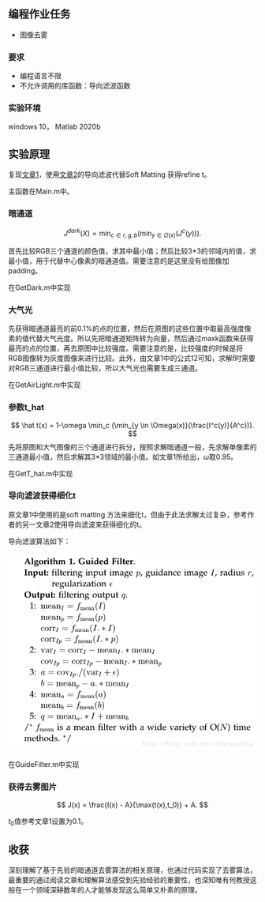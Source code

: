 ## 编程作业任务

* 图像去雾
  
### 要求

* 编程语言不限
* 不允许调用的库函数：导向滤波函数

### 实验环境

windows 10， Matlab 2020b

## 实验原理

复现[文章1](http://kaiminghe.com/publications/cvpr09.pdf)，使用[文章2](http://kaiminghe.com/eccv10/eccv10ppt.pdf)的导向滤波代替Soft Matting 获得refine t。

主函数在Main.m中。

### 暗通道

$$
J^{dark}(X) = \min_{c\in {r,g,b}} ( \min_{y \in \Omega(x)} (J^c(y)) ).
$$

首先比较RGB三个通道的颜色值，求其中最小值；然后比较3*3的邻域内的值，求最小值，用于代替中心像素的暗通道值。需要注意的是这里没有给图像加padding。

在GetDark.m中实现
### 大气光

先获得暗通道最亮的前0.1%的点的位置，然后在原图的这些位置中取最高强度像素的值代替大气光度。所以先把暗通道矩阵转为向量，然后通过maxk函数来获得最亮的点的位置，再去原图中比较强度。需要注意的是，比较强度的时候是将RGB图像转为灰度图像来进行比较。此外，由文章1中的公式12可知，求解$\hat t$时需要对RGB三通道进行最小值比较，所以大气光也需要生成三通道。

在GetAirLight.m中实现
### 参数t_hat

$$
\hat t(x) = 1-\omega \min_c (\min_{y \in \Omega(x)}(\frac{I^c(y)}{A^c})).
$$
先将原图和大气图像的三个通道进行拆分，按照求解暗通道一般，先求解单像素的三通道最小值，然后求解其3*3领域的最小值。如文章1所给出，$\omega$取0.95。

在GetT_hat.m中实现
### 导向滤波获得细化t

原文章1中使用的是soft matting 方法来细化t，但由于此法求解太过复杂，参考作者的另一文章2使用导向滤波来获得细化的t。

导向滤波算法如下：

![导向滤波算法](1.png)

在GuideFilter.m中实现
### 获得去雾图片

$$
J(x) = \frac{I(x) - A}{\max(t(x),t_0)} + A.
$$

$t_0$值参考文章1设置为0.1。

## 收获

深刻理解了基于先验的暗通道去雾算法的相关原理，也通过代码实现了去雾算法，最重要的通过阅读文章和理解算法感受到先验经验的重要性，也深知唯有何教授这般在一个领域深耕数年的人才能够发现这么简单又朴素的原理。